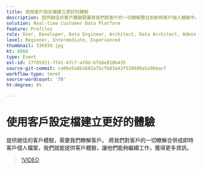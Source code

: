 ```yaml
---
title: 使用客戶設定檔建立更好的體驗
description: 提供絕佳的客戶體驗需要將我們對客戶的一切瞭解整合到即時客戶個人檔案中。
solution: Real-time Customer Data Platform
feature: Profiles
role: User, Developer, Data Engineer, Architect, Data Architect, Admin, Leader
level: Beginner, Intermediate, Experienced
thumbnail: 336939.jpg
kt: 8866
type: Event
exl-id: 17f05911-7f41-47c7-afdd-bfb8e010b435
source-git-commit: ca06e5a8b1602a7bcfb83a43f529680a5a96bacf
workflow-type: tm+mt
source-wordcount: '70'
ht-degree: 0%

---
```


# 使用客戶設定檔建立更好的體驗

提供絕佳的客戶體驗，需要我們瞭解客戶。 將我們對客戶的一切瞭解合併成即時客戶個人檔案，我們就能提供客戶體驗，讓他們能夠繼續工作，獲得更多資訊。

>[!VIDEO](https://video.tv.adobe.com/v/336939/?quality=12&learn=on)
